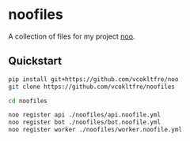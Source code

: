 # noofiles

A collection of files for my project [noo](https://github.com/vcokltfre/noo).

## Quickstart

```sh
pip install git+https://github.com/vcokltfre/noo
git clone https://github.com/vcokltfre/noofiles

cd noofiles

noo register api ./noofiles/api.noofile.yml
noo register bot ./noofiles/bot.noofile.yml
noo register worker ./noofiles/worker.noofile.yml
```
